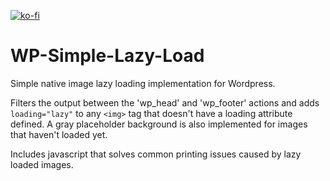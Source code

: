 [![ko-fi](https://www.ko-fi.com/img/githubbutton_sm.svg)](https://ko-fi.com/A0A01FORH)
# WP-Simple-Lazy-Load
Simple native image lazy loading implementation for Wordpress.

Filters the output between the 'wp_head' and 'wp_footer' actions and adds ```loading="lazy"``` to any ```<img>``` tag that doesn't have a loading attribute defined. A gray placeholder background is also implemented for images that haven't loaded yet.

Includes javascript that solves common printing issues caused by lazy loaded images.
